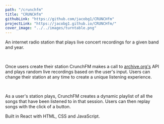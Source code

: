 ```yaml
---
path: "/crunchfm"
title: "CRUNCHfm"
githubLink: "https://github.com/jacobg1/CRUNCHfm"
projectLink: "https://jacobg1.github.io/CRUNCHfm/"
cover_image: "../../images/turntable.png"
---
```


An internet radio station that plays live concert recordings for a given band and year. 

&nbsp;

Once users create their station CrunchFM makes a call to [archive.org's](https://archive.org) API and plays random live recordings based on the user's input. Users can change their station at any time to create a unique listening experience. 

&nbsp;

As a user's station plays, CrunchFM creates a dynamic playlist of all the songs that have been listened to in that session. Users can then replay songs with the click of a button. 
 
&nbsp;

Built in React with HTML, CSS and JavaScript.



